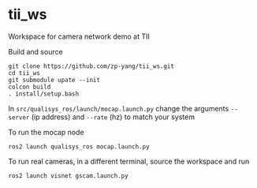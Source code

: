 # tii_ws
Workspace for camera network demo at TII

Build and source
```
git clone https://github.com/zp-yang/tii_ws.git
cd tii_ws
git submodule upate --init
colcon build
. install/setup.bash
```

In `src/qualisys_ros/launch/mocap.launch.py` change the arguments
`--server` (ip address) and `--rate` (hz) to match your system

To run the mocap node

`ros2 launch qualisys_ros mocap.launch.py`


To run real cameras, in a different terminal, source the workspace and run

`ros2 launch visnet gscam.launch.py`
